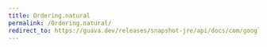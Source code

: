 ```yaml
---
title: Ordering.natural
permalink: /Ordering.natural/
redirect_to: https://guava.dev/releases/snapshot-jre/api/docs/com/google/common/collect/Ordering.html#natural--
---
```

